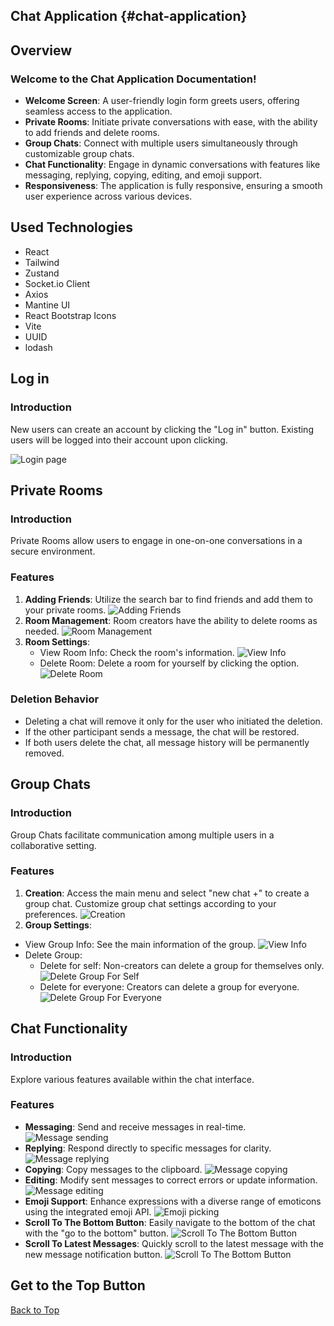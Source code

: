 ## Chat Application {#chat-application}

## Overview

### Welcome to the Chat Application Documentation!

- **Welcome Screen**: A user-friendly login form greets users, offering seamless access to the application.
- **Private Rooms**: Initiate private conversations with ease, with the ability to add friends and delete rooms.
- **Group Chats**: Connect with multiple users simultaneously through customizable group chats.
- **Chat Functionality**: Engage in dynamic conversations with features like messaging, replying, copying, editing, and emoji support.
- **Responsiveness**: The application is fully responsive, ensuring a smooth user experience across various devices.

## Used Technologies

- React
- Tailwind
- Zustand
- Socket.io Client
- Axios
- Mantine UI
- React Bootstrap Icons
- Vite
- UUID
- lodash

## Log in

### Introduction

New users can create an account by clicking the "Log in" button. Existing users will be logged into their account upon clicking.

![Login page](./public/login.gif)

## Private Rooms

### Introduction

Private Rooms allow users to engage in one-on-one conversations in a secure environment.

### Features

1. **Adding Friends**: Utilize the search bar to find friends and add them to your private rooms.
   ![Adding Friends](./public/private-room_creation.gif)
2. **Room Management**: Room creators have the ability to delete rooms as needed.
   ![Room Management](./public/private-room_deletion.gif)
3. **Room Settings**:
   - View Room Info: Check the room's information.
     ![View Info](./public/private-room_view-info.gif)
   - Delete Room: Delete a room for yourself by clicking the option.
     ![Delete Room](./public/private-room_delete.gif)

### Deletion Behavior

- Deleting a chat will remove it only for the user who initiated the deletion.
- If the other participant sends a message, the chat will be restored.
- If both users delete the chat, all message history will be permanently removed.

## Group Chats

### Introduction

Group Chats facilitate communication among multiple users in a collaborative setting.

### Features

1. **Creation**: Access the main menu and select "new chat +" to create a group chat. Customize group chat settings according to your preferences.
   ![Creation](./public/creation.gif)
2. **Group Settings**:

- View Group Info: See the main information of the group.
  ![View Info](./public/group_view-info.gif)
- Delete Group:
  - Delete for self: Non-creators can delete a group for themselves only.
    ![Delete Group For Self](./public/group_delete-self.gif)
  - Delete for everyone: Creators can delete a group for everyone.
    ![Delete Group For Everyone](./public/group_delete-everyone.gif)

## Chat Functionality

### Introduction

Explore various features available within the chat interface.

### Features

- **Messaging**: Send and receive messages in real-time.
  ![Message sending](./public/message_sending.gif)
- **Replying**: Respond directly to specific messages for clarity.
  ![Message replying](./public/message_replying.gif)
- **Copying**: Copy messages to the clipboard.
  ![Message copying](./public/message_copying.gif)
- **Editing**: Modify sent messages to correct errors or update information.
  ![Message editing](./public/message_editing.gif)
- **Emoji Support**: Enhance expressions with a diverse range of emoticons using the integrated emoji API.
  ![Emoji picking](./public/emoji_picker.gif)
- **Scroll To The Bottom Button**: Easily navigate to the bottom of the chat with the "go to the bottom" button.
  ![Scroll To The Bottom Button](./public/chat_get-to-the-bottom_button.gif)
- **Scroll To Latest Messages**: Quickly scroll to the latest message with the new message notification button.
  ![Scroll To The Bottom Button](./public/chat_get-to-latest-messages_button.gif)

## Get to the Top Button

[Back to Top](#chat-application)
